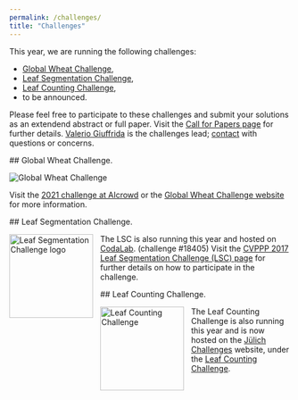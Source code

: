 ```yaml
---
permalink: /challenges/
title: "Challenges"
---
```



This year, we are running the following challenges:

- [Global Wheat Challenge](#wheat),
- [Leaf Segmentation Challenge](#segmentation),
- [Leaf Counting Challenge](#counting),
- to be announced.

Please feel free to participate to these challenges and submit your solutions as an extendend abstract or full paper. Visit the [Call for Papers page](/submissions) for further details.   [Valerio Giuffrida](http://www.valeriogiuffrida.academy) is the challenges lead; [contact](mailto:V.Giuffrida@napier.ac.uk) with questions or concerns.

<div id = "wheat"></div>
## Global Wheat Challenge.

![Global Wheat Challenge](http://www.global-wheat.com/wp-content/uploads/2019/11/temporary_gwd_logo-2.png "Global wheat challenge logo")

Visit the [2021 challenge at AIcrowd](https://www.aicrowd.com/challenges/global-wheat-challenge-2021) or the [Global Wheat Challenge website](http://www.global-wheat.com "Global Wheat Challenge website") for more information.

<div id = "segmentation"></div>
## Leaf Segmentation Challenge.


<img src="https://minioec-proxy.lri.fr/prod-public/logos/18405/4163e/logo.png" alt="Leaf Segmentation Challenge logo" align = "left" style="width:150px; padding: 0px 10px 10px 0px"/> The LSC is also running this year and hosted on [CodaLab](https://competitions.codalab.org/competitions/18405). (challenge #18405) Visit the [CVPPP 2017 Leaf Segmentation Challenge (LSC) page](https://www.plant-phenotyping.org/CVPPP2017-challenge " CVPPP 2017 LSC challenge page") for further details on how to participate in the challenge. 


<div id = "counting"></div>
## Leaf Counting Challenge.

<!--![Leaf Counting Challenge](https://panoptes-uploads.zooniverse.org/production/project_attached_image/28ae4bd9-fb7e-4314-a6a0-01026dfd61ed.gif "Leaf Counting Challenge")-->

<img src="https://panoptes-uploads.zooniverse.org/production/project_attached_image/28ae4bd9-fb7e-4314-a6a0-01026dfd61ed.gif" alt="Leaf Counting Challenge" align = "left" style="width:150px; padding: 0px 10px 10px 0px"/> The Leaf Counting Challenge is also running this year and is now hosted on the [Jülich Challenges](https://data-challenges.fz-juelich.de/) website, under the [Leaf Counting Challenge](https://data-challenges.fz-juelich.de/web/challenges/challenge-page/85/overview).



